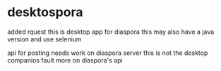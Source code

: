 # desktospora
added rquest
this is desktop app for diaspora 
this may also have a java version
and use selenium

api for posting needs work on diaspora server this is not the desktop companios fault more on diaspora's api
